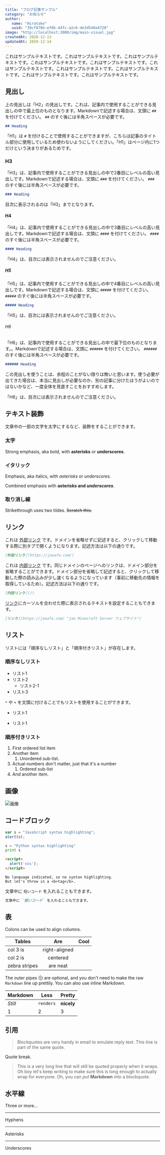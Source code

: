 ```yaml
---
title: "ブログ記事サンプル"
category: "お知らせ"
author:
   name: "Hiratake"
   uuid: "39cf878b-ef0b-44fc-a2c6-de3d540a4728"
image: "http://localhost:3000/img/main-visual.jpg"
createdAt: 2020-12-13
updatedAt: 2020-12-14
---
```


これはサンプルテキストです。これはサンプルテキストです。これはサンプルテキストです。これはサンプルテキストです。これはサンプルテキストです。これはサンプルテキストです。これはサンプルテキストです。これはサンプルテキストです。これはサンプルテキストです。これはサンプルテキストです。

<!--more-->

## 見出し

上の見出しは「H2」の見出しです。これは、記事内で使用することができる見出しの中で最上位のものとなります。Markdownで記述する場合は、文頭に `##` を付けてください。 `##` のすぐ後には半角スペースが必要です。

```markdown
## Heading
```

「H1」は `#` を付けることで使用することができますが、こちらは記事のタイトル部分に使用しているため使わないようにしてください。「H1」はページ内に1つだけという決まりがあるためです。

### H3

「H3」は、記事内で使用することができる見出しの中で2番目にレベルの高い見出しです。Markdownで記述する場合は、文頭に `###` を付けてください。 `###` のすぐ後には半角スペースが必要です。

```markdown
### Heading
```

目次に表示されるのは「H3」までとなります。

#### H4

「H4」は、記事内で使用することができる見出しの中で3番目にレベルの高い見出しです。Markdownで記述する場合は、文頭に `####` を付けてください。 `####` のすぐ後には半角スペースが必要です。

```markdown
#### Heading
```

「H4」は、目次には表示されませんのでご注意ください。

##### H5

「H5」は、記事内で使用することができる見出しの中で4番目にレベルの高い見出しです。Markdownで記述する場合は、文頭に `#####` を付けてください。 `#####` のすぐ後には半角スペースが必要です。

```markdown
##### Heading
```

「H5」は、目次には表示されませんのでご注意ください。

###### H6

「H6」は、記事内で使用することができる見出しの中で最下位のものとなります。。Markdownで記述する場合は、文頭に `######` を付けてください。 `######` のすぐ後には半角スペースが必要です。

```markdown
###### Heading
```

この見出しを使うことは、余程のことがない限りは無いと思います。使う必要が出てきた場合は、本当に見出しが必要なのか、別の記事に分けたほうがよいのではないかなど、一度全体を見直すことをおすすめします。

「H6」は、目次には表示されませんのでご注意ください。

## テキスト装飾

文章中の一部の文字を太字にするなど、装飾をすることができます。

### 太字
Strong emphasis, aka bold, with **asterisks** or __underscores__.

### イタリック
Emphasis, aka italics, with *asterisks* or _underscores_.

Combined emphasis with **asterisks and _underscores_**.

### 取り消し線

Strikethrough uses two tildes. ~~Scratch this.~~

## リンク

これは [外部リンク](https://jaoafa.com/) です。ドメインを省略せずに記述すると、クリックして移動する際に別タブで開くようになります。記述方法は以下の通りです。

```markdown
[外部リンク](https://jaoafa.com/)
```

これは [内部リンク](/) です。同じドメインのページへのリンクは、ドメイン部分を省略することができます。ドメイン部分を省略して記述すると、クリックして移動した際の読み込みが少し速くなるようになっています（事前に移動先の情報を取得しているため）。記述方法は以下の通りです。

```markdown
[内部リンク](/)
```

[リンク](https://jaoafa.com/ "jao Minecraft Server ウェブサイト")にカーソルを合わせた際に表示されるテキストを設定することもできます。

```markdown
[リンク](https://jaoafa.com/ "jao Minecraft Server ウェブサイト")
```

## リスト

リストには「順序なしリスト」と「順序付きリスト」が存在します。

### 順序なしリスト
- リスト1
- リスト2
  - リスト2-1
- リスト3

`*` や `+` を文頭に付けることでもリストを使用することができます。

* リスト1

+ リスト1

### 順序付きリスト

1. First ordered list item
2. Another item
   1. Unordered sub-list.
3. Actual numbers don't matter, just that it's a number
   1. Ordered sub-list
4. And another item.

## 画像

![画像](/img/main-visual.jpg)

## コードブロック

```javascript
var s = "JavaScript syntax highlighting";
alert(s);
```

```python
s = "Python syntax highlighting"
print s
```

```html
<script>
  alert('xss');
</script>
```

```
No language indicated, so no syntax highlighting.
But let's throw in a <b>tag</b>.
```

文章中に `短いコード` を入れることもできます。

```markdown
文章中に `短いコード` を入れることもできます。
```

## 表

Colons can be used to align columns.

| Tables        | Are           | Cool  |
| ------------- |:-------------:| -----:|
| col 3 is      | right-aligned |  |
| col 2 is      | centered      |    |
| zebra stripes | are neat      |     |

The outer pipes (|) are optional, and you don't need to make the raw `Markdown` line up prettily. You can also use inline Markdown.

Markdown | Less | Pretty
--- | --- | ---
*Still* | `renders` | **nicely**
1 | 2 | 3

## 引用

> Blockquotes are very handy in email to emulate reply text.
> This line is part of the same quote.

Quote break.

> This is a very long line that will still be quoted properly when it wraps. Oh boy let's keep writing to make sure this is long enough to actually wrap for everyone. Oh, you can *put* **Markdown** into a blockquote.

## 水平線

Three or more...

---

Hyphens

***

Asterisks

___

Underscores
